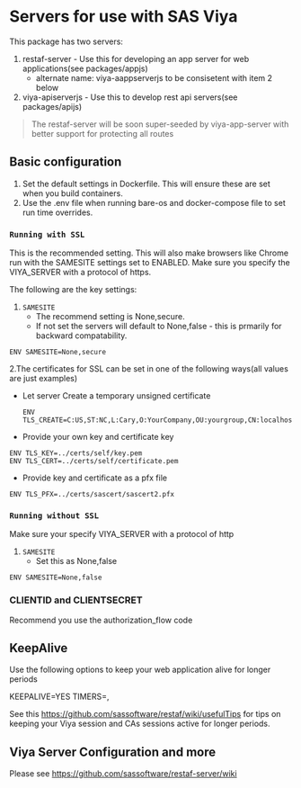 # Servers for use with SAS Viya

This package has two servers:

1. restaf-server - Use this for developing an app server for web applications(see packages/appjs)
    - alternate name: viya-aappserverjs to be consisetent with item 2 below
2. viya-apiserverjs - Use this to develop rest api servers(see packages/apijs)

> The restaf-server will be soon super-seeded by viya-app-server with better support for protecting all routes

## Basic configuration

1. Set the default settings in Dockerfile. This will ensure these are set when you build containers.
2. Use the .env file when running bare-os and docker-compose file to set run time overrides.

### `Running with SSL`

This is the recommended setting. This will also make browsers like Chrome run with the SAMESITE settings set to ENABLED.
Make sure you specify the VIYA_SERVER with a protocol of https.

The following are the key settings:

1. `SAMESITE`
    - The recommend setting is None,secure.
    - If not set the servers will default to None,false - this is prmarily for backward compatability.

```env
ENV SAMESITE=None,secure
```

2.The certificates for SSL can be set in one of the following ways(all values are just examples)

- Let server Create a temporary unsigned certificate

    ```env
    ENV TLS_CREATE=C:US,ST:NC,L:Cary,O:YourCompany,OU:yourgroup,CN:localhost
    ```

- Provide your own key and certificate key

```env
ENV TLS_KEY=../certs/self/key.pem
ENV TLS_CERT=../certs/self/certificate.pem
```

- Provide key and certificate as a pfx file

```env
ENV TLS_PFX=../certs/sascert/sascert2.pfx
```

### `Running without SSL`

Make sure your specify VIYA_SERVER with a protocol of http

1. `SAMESITE`
    - Set this as None,false

```env
ENV SAMESITE=None,false
```

### CLIENTID and CLIENTSECRET

Recommend you use the authorization_flow code


## KeepAlive

Use the following options to keep your web application alive for longer periods

KEEPALIVE=YES
TIMERS=<run keepalive check every n seconds>,<total life time in seconds>

See this <https://github.com/sassoftware/restaf/wiki/usefulTips> for tips on keeping your Viya session and CAs sessions active
for longer periods.


## Viya Server Configuration and more

Please see <https://github.com/sassoftware/restaf-server/wiki>